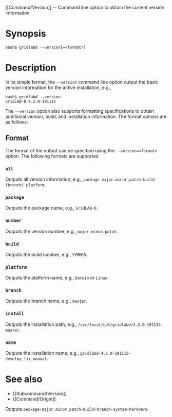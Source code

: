[[Command/Version]] -- Command line option to obtain the current version information

# Synopsis
~~~
bash$ gridlabd --version[=<format>]
~~~

# Description

In its simple format, the `--version` command line option output the basic version information for the active installation, e.g.,
~~~
bash$ gridlabd --version
GridLAB-D 4.2.0-191115
~~~

The `--version` option also supports formatting specifications to obtain additional version, build, and installation information. The format options are as follows:

## Format

The format of the output can be specified using the `--version=<format>` option. The following formats are supported

### `all`

Outputs all version information, e.g., `package major.minor.patch-build (branch) platform`.

### `package` 

Outputs the package name, e.g., `GridLAB-D`.

### `number`

Outputs the version number, e.g., `major.minor.patch`.

### `build`

Outputs the build number, e.g., `YYMMDD`.

### `platform`

Outputs the platform name, e.g., `Darwin` or `Linux`.

### `branch`

Outputs the branch name, e.g., `master`.

### `install`

Outputs the installation path, e.g., `/usr/local/opt/gridlabd/4.2.0-191115-master`.

### `name`

Outputs the installation name, e.g., `gridlabd-4.2.0-191115-develop_fix_manual`.

# See also

* [[Subcommand/Version]]
* [[Command/Origin]]


Outputs `package-major.minor.patch-build-branch-system-hardware`.
